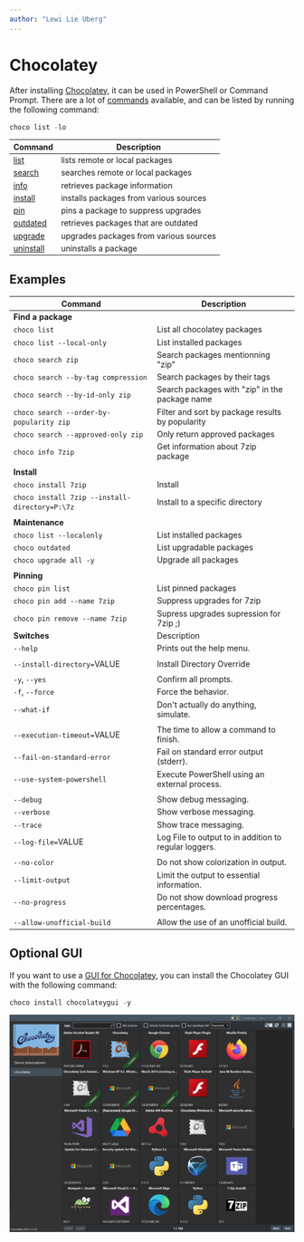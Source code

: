 ```yaml
---
author: "Lewi Lie Uberg"
---
```


# Chocolatey

After installing [Chocolatey][1], it can be used in PowerShell or Command Prompt. There are a lot of [commands][2] available, and can be listed by running the following command:

```powershell
choco list -lo
```

| Command                                                     | Description                            |
| ----------------------------------------------------------- | -------------------------------------- |
| [list](https://chocolatey.org/docs/commands-list)           | lists remote or local packages         |
| [search](https://chocolatey.org/docs/commands-search)       | searches remote or local packages      |
| [info](https://chocolatey.org/docs/commands-info)           | retrieves package information          |
| [install](https://chocolatey.org/docs/commands-install)     | installs packages from various sources |
| [pin](https://chocolatey.org/docs/commands-pin)             | pins a package to suppress upgrades    |
| [outdated](https://chocolatey.org/docs/commands-outdated)   | retrieves packages that are outdated   |
| [upgrade](https://chocolatey.org/docs/commands-upgrade)     | upgrades packages from various sources |
| [uninstall](https://chocolatey.org/docs/commands-uninstall) | uninstalls a package                   |

## Examples

| Command                                        | Description                                           |
| ---------------------------------------------- | ----------------------------------------------------- |
| **Find a package**                             |                                                       |
| `choco list`                                   | List all chocolatey packages                          |
| `choco list --local-only`                      | List installed packages                               |
| `choco search zip`                             | Search packages mentionning "zip"                     |
| `choco search --by-tag compression`            | Search packages by their tags                         |
| `choco search --by-id-only zip`                | Search packages with "zip" in the package name        |
| `choco search --order-by-popularity zip`       | Filter and sort by package results by popularity      |
| `choco search --approved-only zip`             | Only return approved packages                         |
| `choco info 7zip`                              | Get information about 7zip package                    |
|                                                |                                                       |
| **Install**                                    |                                                       |
| `choco install 7zip`                           | Install                                               |
| `choco install 7zip --install-directory=P:\7z` | Install to a specific directory                       |
|                                                |                                                       |
| **Maintenance**                                |                                                       |
| `choco list --localonly`                       | List installed packages                               |
| `choco outdated`                               | List upgradable packages                              |
| `choco upgrade all -y`                         | Upgrade all packages                                  |
|                                                |                                                       |
| **Pinning**                                    |                                                       |
| `choco pin list`                               | List pinned packages                                  |
| `choco pin add --name 7zip`                    | Suppress upgrades for 7zip                            |
| `choco pin remove --name 7zip`                 | Supress upgrades supression for 7zip ;)               |
| **Switches**                                   | Description                                           |
| `--help`                                       | Prints out the help menu.                             |
|                                                |                                                       |
| `--install-directory=`VALUE                    | Install Directory Override                            |
|                                                |                                                       |
| `-y`, `--yes`                                  | Confirm all prompts.                                  |
| `-f`, `--force`                                | Force the behavior.                                   |
| `--what-if`                                    | Don't actually do anything, simulate.                 |
|                                                |                                                       |
| `--execution-timeout=`VALUE                    | The time to allow a command to finish.                |
| `--fail-on-standard-error`                     | Fail on standard error output (stderr).               |
| `--use-system-powershell`                      | Execute PowerShell using an external process.         |
|                                                |                                                       |
| `--debug`                                      | Show debug messaging.                                 |
| `--verbose`                                    | Show verbose messaging.                               |
| `--trace`                                      | Show trace messaging.                                 |
| `--log-file=`VALUE                             | Log File to output to in addition to regular loggers. |
|                                                |                                                       |
| `--no-color`                                   | Do not show colorization in output.                   |
| `--limit-output`                               | Limit the output to essential information.            |
| `--no-progress`                                | Do not show download progress percentages.            |
|                                                |                                                       |
| `--allow-unofficial-build`                     | Allow the use of an unofficial build.                 |

## Optional GUI

If you want to use a [GUI for Chocolatey][3], you can install the Chocolatey GUI with the following command:

```powershell
choco install chocolateygui -y
```

![Chocolatey GUI](../assets/img/chocolatey-gui.png)

[1]: https://docs.chocolatey.org/en-us/choco/commands/
[2]: https://chocolatey.org/docs/commands-list
[3]: https://chocolatey.org/packages/chocolateygui
